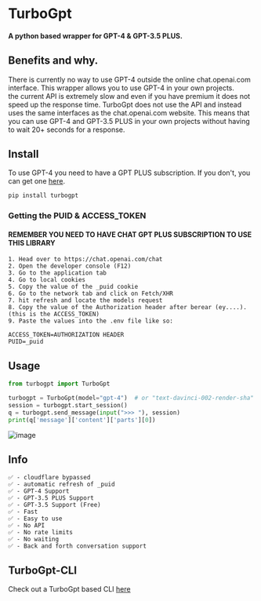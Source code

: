 # TurboGpt

#### A python based wrapper for GPT-4 & GPT-3.5 PLUS. 

## Benefits and why.
There is currently no way to use GPT-4 outside the online chat.openai.com interface. This wrapper allows you to use GPT-4 in your own projects. \
the current API is extremely slow and even if you have premium it does not speed up the response time. TurboGpt does not use the API and instead uses the same interfaces as the chat.openai.com website.
This means that you can use GPT-4 and GPT-3.5 PLUS in your own projects without having to wait 20+ seconds for a response.

## Install

To use GPT-4 you need to have a GPT PLUS subscription. If you don't, you can get one [here](https://beta.openai.com/pricing).

```bash
pip install turbogpt
```

### Getting the PUID & ACCESS_TOKEN

#### REMEMBER YOU NEED TO HAVE CHAT GPT PLUS SUBSCRIPTION TO USE THIS LIBRARY
```
1. Head over to https://chat.openai.com/chat
2. Open the developer console (F12)
3. Go to the application tab
4. Go to local cookies
5. Copy the value of the _puid cookie
6. Go to the network tab and click on Fetch/XHR
7. hit refresh and locate the models request
8. Copy the value of the Authorization header after berear (ey....). (this is the ACCESS_TOKEN)
9. Paste the values into the .env file like so:

ACCESS_TOKEN=AUTHORIZATION HEADER
PUID=_puid
```

## Usage

```python
from turbogpt import TurboGpt

turbogpt = TurboGpt(model="gpt-4")  # or "text-davinci-002-render-sha" (default)(AKA GPT-3.5)
session = turbogpt.start_session()
q = turbogpt.send_message(input(">>> "), session)
print(q['message']['content']['parts'][0])
```
![image](https://i.imgur.com/lyNqjJp.png)


## Info
```text
✅ - cloudflare bypassed
✅ - automatic refresh of _puid
✅ - GPT-4 Support
✅ - GPT-3.5 PLUS Support
✅ - GPT-3.5 Support (Free)
✅ - Fast
✅ - Easy to use
✅ - No API
✅ - No rate limits
✅ - No waiting
✅ - Back and forth conversation support
```

## TurboGpt-CLI
Check out a TurboGpt based CLI [here](https://github.com/daan-dj/TurboGpt-cli)
